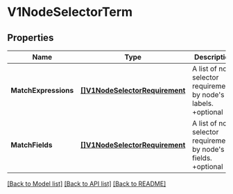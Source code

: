 # V1NodeSelectorTerm

## Properties
Name | Type | Description | Notes
------------ | ------------- | ------------- | -------------
**MatchExpressions** | [**[]V1NodeSelectorRequirement**](v1.NodeSelectorRequirement.md) | A list of node selector requirements by node&#x27;s labels. +optional | [optional] [default to null]
**MatchFields** | [**[]V1NodeSelectorRequirement**](v1.NodeSelectorRequirement.md) | A list of node selector requirements by node&#x27;s fields. +optional | [optional] [default to null]

[[Back to Model list]](../README.md#documentation-for-models) [[Back to API list]](../README.md#documentation-for-api-endpoints) [[Back to README]](../README.md)

